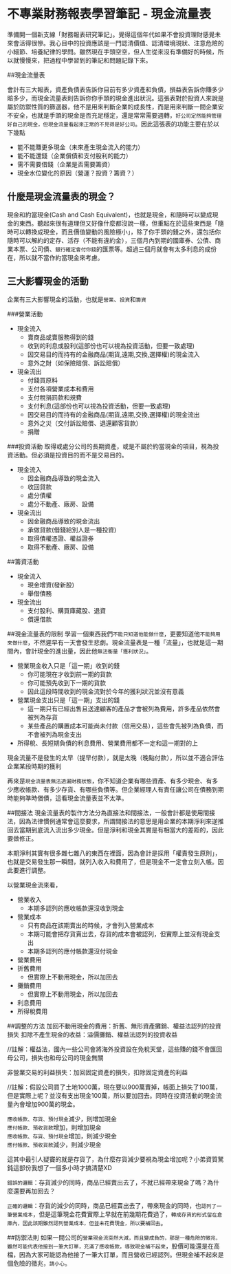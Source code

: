# 不專業財務報表學習筆記 - 現金流量表


準備開一個新支線「財務報表研究筆記」。覺得這個年代如果不會投資理財感覺未來會活得很慘。我心目中的投資應該是一門認清價值、認清環境現狀、注意危險的小細節、培養紀律的學問。雖然現在手頭空空，但人生從來沒有準備好的時候，所以就慢慢來，把過程中學習到的筆記和問題記錄下來。

##現金流量表

會計有三大報表，資產負債表告訴你目前有多少資產和負債，損益表告訴你賺多少賠多少，而現金流量表則告訴你你手頭的現金進出狀況。這張表對於投資人來說是屬於防禦性質的篩選器，他不是用來判斷企業的成長性，而是用來判斷一間企業安不安全，也就是手頭的現金是否充足穩定，還是常常需要週轉，`好公司定然能夠管理好自己的現金，但現金流量看起來正常的不見得是好公司`。因此這張表的功能主要在於以下幾點

- 能不能賺更多現金（未來產生現金流入的能力）
- 能不能還錢（企業償債和支付股利的能力）
- 需不需要借錢（企業是否需要籌資）
- 現金水位變化的原因（營運？投資？籌資？）


## 什麼是現金流量表的現金？

現金和約當現金(Cash and Cash Equivalent)，也就是現金，和隨時可以變成現金的東西。聽起來很有道理但又好像什麼都沒說一樣，但重點在於這些東西是「隨時可以轉換成現金，而且價值變動的風險極小」，除了你手頭的錢之外，還包括你隨時可以解約的定存、活存（不能有違約金），三個月內到期的國庫券、公債、商業本票、公司債、`銀行確定會付你錢`的匯票等。超過三個月就會有太多利息的成份在，所以就不當作約當現金來考慮。


## 三大影響現金的活動

企業有三大影響現金的活動，也就是`營業`、`投資`和`籌資`

###營業活動

- 現金流入
    - 賣商品或賣服務得到的錢
    - 收到的利息或股利(這部份也可以視為投資活動，但要一致處理)
    - 因交易目的而持有的金融商品(期貨,遠期,交換,選擇權)的現金流入
    - 意外之財（如保險賠償、訴訟賠償）
- 現金流出
    - 付錢買原料
    - 支付各項營業成本和費用
    - 支付稅捐罰款和規費
    - 支付利息(這部份也可以視為投資活動，但要一致處理)
    - 因交易目的而持有的金融商品(期貨,遠期,交換,選擇權)的現金流出
    - 意外之災（交付訴訟賠償、退還顧客貨款）
    - 捐贈

###投資活動
取得或處分公司的長期資產，或是不屬於約當現金的項目，視為投資活動。但必須是投資目的而不是交易目的。

- 現金流入
    - 因金融商品導致的現金流入
    - 收回貸款
    - 處分債權
    - 處分不動產、廠房、設備
- 現金流出
    - 因金融商品導致的現金流出
    - 承做貸款(借錢給別人是一種投資)
    - 取得債權憑證、權益證券
    - 取得不動產、廠房、設備

##籌資活動
- 現金流入
    - 現金增資(發新股)
    - 舉借債務
- 現金流出
    - 支付股利、購買庫藏股、退資
    - 償還借款
    
##現金流量表的限制
學習一個東西我們`不能只知道他能做什麼`，更要知道他`不能夠用來做什麼`，不然遲早有一天會發生悲劇。現金流量表是一種「流量」，也就是這一期間內，會計現金的進出量，因此他`無法衡量「獲利狀況」`。

- 營業現金收入只是「這一期」收到的錢
    - 你可能現在才收到前一期的貨款
    - 你可能預先收到下一期的貨款
    - 因此這段時間收到的現金流對於今年的獲利狀況並沒有意義
- 營業現金支出只是「這一期」支出的錢
    - 這一期只有已經出售且送達顧客的產品才會被列為費用，許多產品依然會被列為存貨
    - 某些產品的購置成本可能尚未付款（信用交易），這些會先被列為負債，而不會被列為現金支出
- 所得稅、長短期負債的利息費用、營業費用都不一定和這一期對的上

現金流量不是發生的太早（提早付款），就是太晚（晚點付款），所以並不適合評估企業某段時期的獲利

再來是`現金流量表無法透漏財務狀態`，你不知道企業有哪些資產、有多少現金、有多少應收帳款、有多少存貨、有哪些負債等。但企業經理人有責任讓公司在債務到期時能夠準時償債，這看現金流量表並不太準。

##間接法
現金流量表的製作方法分為直接法和間接法，一般會計都是使用間接法，因為法律慣例通常會這麼要求，所謂間接法的意思是用企業的本期淨利來逆推回去當期到底流入流出多少現金。但是淨利和現金其實是有相當大的差距的，因此要做修正。

本期淨利其實有很多雜七雜八的東西在裡面，因為會計是採用「權責發生原則」，也就是交易發生那一瞬間，就列入收入和費用了，但是現金不一定會立刻入帳。因此要進行調整。

以營業現金流來看，


- 營業收入
    - 本期多認列的應收帳款還沒收到現金
- 營業成本
    - 只有商品在該期賣出的時候，才會列入營業成本
    - 本期可能會把存貨賣出去，存貨的成本會被認列，但實際上並沒有現金支出
    - 本期多認列的應付帳款還沒付現金
- 營業費用
- 折舊費用
    - 但實際上不動用現金，所以加回去
- 攤銷費用
    - 但實際上不動用現金，所以加回去
- 利息費用
- 所得稅費用


##調整的方法
加回不動用現金的費用：折舊、無形資產攤銷、權益法認列的投資損失
扣除不產生現金的收益：溢價攤銷、權益法認列的投資收益

//註解：權益法，國內一些公司會將海外投資設在免稅天堂，這些賺的錢不會匯回母公司，損失也和母公司的現金無關

非營業交易的利益損失：加回固定資產的損失，扣除固定資產的利益

//註解：假設公司買了土地1000萬，現在要以900萬賣掉，帳面上損失了100萬，但是實際上呢？並沒有支出現金100萬，所以要加回去。同時在投資活動的現金流量內會增加900萬的現金。

`應收帳款、存貨、預付現金`減少，則增加現金<br>
`應付帳款、預收貨款`增加，則增加現金<br>
`應收帳款、存貨、預付現金`增加，則減少現金<br>
`應付帳款、預收貨款`減少，則減少現金<br>

這其中最引人疑竇的就是存貨了，為什麼存貨減少要視為現金增加呢？小弟資質駑鈍這部份我想了一個多小時才搞清楚XD<br>

`錯誤的邏輯`：存貨減少的同時，商品已經賣出去了，不就已經帶來現金了嗎？為什麼還要再加回去？<br>

`正確的邏輯`：存貨的減少的同時，商品已經賣出去了，帶來現金的同時，也`認列了一筆營業成本`，但是這筆現金花費實際上早就在前幾期花費過了，`轉成存貨的形式留在倉庫內，因此該期雖然認列營業成本，但並未花費現金，所以要補回去`。


##防禦法則
如果一間公司的`營業現金流突然大減，而且變成負的，那是一種危險的徵兆，雖然可能代表他接到一筆大訂單，充滿了應收帳款，導致現金補不起來`，股價可能還是在高檔，因為大家可能認為他接了一筆大訂單，而且營收已經認列。但現金補不起來是個危險的徵兆，`請小心`。